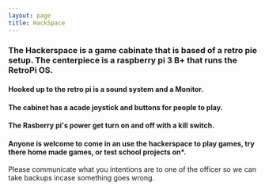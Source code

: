 ```yaml
---
layout: page
title: HackSpace
---
```


### The Hackerspace is a game cabinate that is based of a retro pie setup. The centerpiece is a raspberry pi 3 B+ that runs the RetroPi OS. 

<!-- pic -->

#### Hooked up to the retro pi is a sound system and a Monitor. 

<!-- pic -->

#### The cabinet has a acade joystick and buttons for people to play.

<!-- pic -->

#### The Rasberry pi's power get turn on and off with a kill switch. 

<!-- pic -->

#### Anyone is welcome to come in an use the hackerspace to play games, try there home made games, or test school projects on*.

Please communicate what you intentions are to one of the officer so we can take backups incase something goes wrong.
